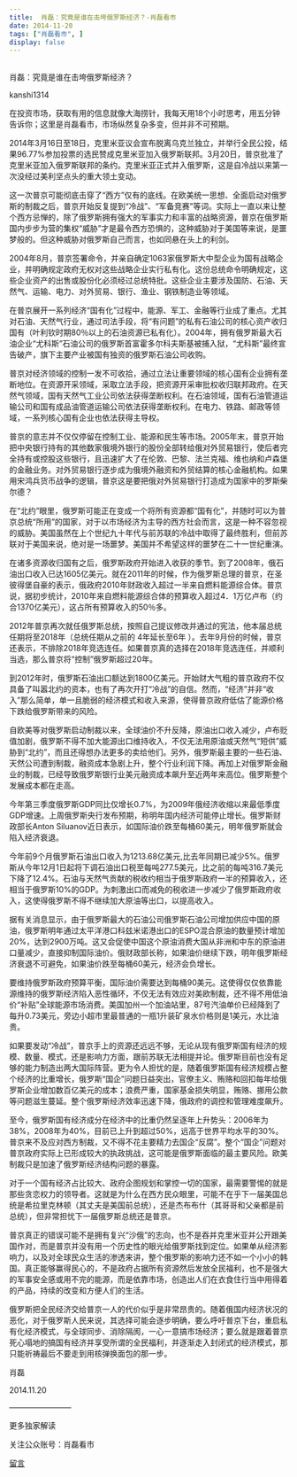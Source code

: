 ```yaml
---
title:  肖磊：究竟是谁在击垮俄罗斯经济？-肖磊看市
date: 2014-11-20
tags: ["肖磊看市", ]
display: false
---
```



## 



肖磊：究竟是谁在击垮俄罗斯经济？




kanshi1314




在投资市场，获取有用的信息就像大海捞针，我每天用18个小时思考，用五分钟告诉你；这里是肖磊看市，市场纵然复杂多变，但并非不可预期。


2014年3月16日至18日，克里米亚议会宣布脱离乌克兰独立，并举行全民公投，结果96.77%参加投票的选民赞成克里米亚加入俄罗斯联邦。3月20日，普京批准了克里米亚加入俄罗斯联邦的条约。克里米亚正式并入俄罗斯，这是自冷战以来第一次没经过美利坚点头的重大领土变动。

这一次普京可能彻底击穿了“西方”仅有的底线。在欧美统一思想、全面启动对俄罗斯的制裁之后，普京开始反复提到“冷战”、“军备竞赛”等词。实际上一直以来让整个西方忌惮的，除了俄罗斯拥有强大的军事实力和丰富的战略资源，普京在俄罗斯国内步步为营的集权“威胁”才是最令西方恐惧的，这种威胁对于美国等来说，是噩梦般的。但这种威胁对俄罗斯自己而言，也如同悬在头上的利剑。

2004年8月，普京签署命令，并亲自确定1063家俄罗斯大中型企业为国有战略企业，并明确规定政府无权对这些战略企业实行私有化。这份总统命令明确规定，这些企业资产的出售或股份化必须经过总统特批。这些企业主要涉及国防、石油、天然气、运输、电力、对外贸易、银行、渔业、钢铁制造业等领域。

在普京展开一系列经济“国有化”过程中，能源、军工、金融等行业成了重点。尤其对石油、天然气行业，通过司法手段，将“有问题”的私有石油公司的核心资产收归国有（叶利钦时期80％以上的石油资源已私有化）。2004年，拥有俄罗斯最大石油企业“尤科斯”石油公司的俄罗斯首富霍多尔科夫斯基被捕入狱，“尤科斯”最终宣告破产，旗下主要产业被国有独资的俄罗斯石油公司收购。

普京对经济领域的控制一发不可收拾，通过立法让重要领域的核心国有企业拥有垄断地位。在资源开采领域，采取立法手段，把资源开采审批权收归联邦政府。在天然气领域，国有天然气工业公司依法获得垄断权利。在石油领域，国有石油管道运输公司和国有成品油管道运输公司依法获得垄断权利。在电力、铁路、邮政等领域，一系列核心国有企业也依法获得主导权。

普京的意志并不仅仅停留在控制工业、能源和民生等市场。2005年末，普京开始把中央银行持有的其他数家俄境外银行的股份全部转给俄对外贸易银行，使后者完全持有或控股这些银行，且迅速扩大了在伦敦、巴黎、法兰克福、维也纳和卢森堡的金融业务。对外贸易银行逐步成为俄境外融资和外贸结算的核心金融机构。如果用宋鸿兵货币战争的逻辑，普京这是要把俄对外贸易银行打造成为国家中的罗斯柴尔德？

在“北约”眼里，俄罗斯可能正在变成一个将所有资源都“国有化”，并随时可以为普京总统“所用”的国家，对于以市场经济为主导的西方社会而言，这是一种不容忽视的威胁。美国虽然在上个世纪九十年代与前苏联的冷战中取得了最终胜利，但前苏联对于美国来说，绝对是一场噩梦。美国并不希望这样的噩梦在二十一世纪重演。

在诸多资源收归国有之后，俄罗斯政府开始进入收获的季节。到了2008年，俄石油出口收入已达1605亿美元。就在2011年的时候，作为俄罗斯总理的普京，在圣彼得堡自豪的表示，俄政府2010年财政收入超过一半来自燃料能源综合体。普京说，据初步统计，2010年来自燃料能源综合体的预算收入超过4．1万亿卢布（约合1370亿美元），这占所有预算收入的50％多。

2012年普京再次就任俄罗斯总统，按照自己提议修改并通过的宪法，他本届总统任期将至2018年（总统任期从之前的 4年延长至6年 ）。去年9月份的时候，普京还表示，不排除2018年竞选连任。如果普京真的选择在2018年竞选连任，并顺利当选，那么普京将“控制”俄罗斯超过20年。

到2012年时，俄罗斯石油出口额达到1800亿美元。开始财大气粗的普京政府不仅具备了叫嚣北约的资本，也有了再次开打“冷战”的自信。然而，“经济”并非“收入”那么简单，单一且脆弱的经济模式和收入来源，使得普京政府低估了能源价格下跌给俄罗斯带来的风险。

自欧美等对俄罗斯启动制裁以来，全球油价不升反降，原油出口收入减少，卢布贬值加剧，俄罗斯不得不加大能源出口维持收入，不仅无法用原油或天然气“短供”威胁到“北约”，而且还得想办法更多的卖给他们。另外，俄罗斯最主要的一些石油、天然公司遭到制裁，融资成本急剧上升，整个行业利润下降。再加上对俄罗斯金融业的制裁，已经导致俄罗斯银行业美元融资成本飙升至近两年来高位。俄罗斯整个发展成本都在走高。

今年第三季度俄罗斯GDP同比仅增长0.7%，为2009年俄经济收缩以来最低季度GDP增速。上周俄罗斯央行发布预期，称明年国内经济可能停止增长。俄罗斯财政部长Anton Siluanov近日表示，如国际油价跌至每桶60美元，明年俄罗斯就会陷入经济衰退。

今年前9个月俄罗斯石油出口收入为1213.68亿美元,比去年同期已减少5%。俄罗斯从今年12月1日起将下调石油出口税至每吨277.5美元，比之前的每吨316.7美元下降了12.4%。石油与天然气贡献的税收约相当于俄罗斯政府一半的预算收入，还相当于俄罗斯10%的GDP。为刺激出口而减免的税收进一步减少了俄罗斯政府收入，这使得俄罗斯不得不继续加大原油等出口，以提高收入。

据有关消息显示，由于俄罗斯最大的石油公司俄罗斯石油公司增加供应中国的原油，俄罗斯明年通过太平洋港口科兹米诺港出口的ESPO混合原油的数量预计增加20%，达到2900万吨。这又会促使中国这个原油消费大国从非洲和中东的原油进口量减少，直接抑制国际油价。俄财政部长称，如果油价继续下跌，明年俄罗斯经济衰退不可避免，如果油价跌至每桶60美元，经济会负增长。

要维持俄罗斯政府预算平衡，国际油价需要达到每桶90美元。这使得仅仅依靠能源维持的俄罗斯经济陷入恶性循环，不仅无法有效应对美欧制裁，还不得不用低油价“补贴”全球能源市场消费。美国加州一个加油站里，87号汽油单价已经降到了每升0.73美元，旁边小超市里最普通的一瓶1升装矿泉水价格则是1美元，水比油贵。

如果要发动“冷战”，普京手上的资源还远远不够，无论从现有俄罗斯国有经济的规模、数量、模式，还是影响力方面，跟前苏联无法相提并论。俄罗斯目前也没有足够的能力制造出两大国际阵营。更为令人担忧的是，随着俄罗斯国有经济规模占整个经济的比重增长，俄罗斯“国企”问题日益突出，官僚主义、贿赂和回扣每年给俄罗斯企业增加数百亿美元的成本；浪费严重，国家基金损失明显，贿赂、挪用公款等问题滋生蔓延。整个俄罗斯经济效率迅速下降，俄政府的调控和管理难度飙升。

至今，俄罗斯国有经济成分在经济中的比重仍然呈逐年上升势头：2006年为38%，2008年为40%，目前已上升到超过50%，远高于世界平均水平的30%。普京来不及应对西方制裁，又不得不花主要精力去国企“反腐”。整个“国企”问题对普京政府实际上已形成较大的执政挑战，这可能是俄罗斯面临的最主要风险。欧美制裁只是加速了俄罗斯经济结构问题的暴露。

对于一个国有经济占比较大、政府企图规划和掌控一切的国家，最需要警惕的就是那些贪恋权力的领导者。这就是为什么在西方民众眼里，可能不在乎下一届美国总统是希拉里克林顿（其丈夫是美国前总统），还是杰布布什（其哥哥和父亲都是前总统），但非常担忧下一届俄罗斯总统还是普京。

普京真正的错误可能不是拥有复兴“沙俄”的志向，也不是吞并克里米亚并公开跟美国作对，而是普京并没有用一个历史性的眼光给俄罗斯找到定位。如果单从经济影响力，以及对全球民众生活的渗透来讲，整个俄罗斯的影响力还不如一个小小的韩国。真正能够赢得民心的，不是政府占据所有资源然后发放全民福利，也不是强大的军事安全感或用不完的能源，而是依靠市场，创造出人们在衣食住行当中用得着的产品，持续的改变和方便人们的生活。

俄罗斯把全民经济交给普京一人的代价似乎是非常昂贵的。随着俄国内经济状况的恶化，对于俄罗斯人民来说，其选择可能会逐步明确，要么呼吁普京下台，重启私有化经济模式，与全球同步、消除隔阂，一心一意搞市场经济；要么就是跟着普京死心塌地的搞国有经济并享受所谓的全民福利，并逐渐走入封闭式的经济模式，那只能祈祷最后不要走到用核弹换面包的那一步。

肖磊

2014.11.20

 

————————



更多独家解读

关注公众账号：肖磊看市









[留言](javascript:;)
